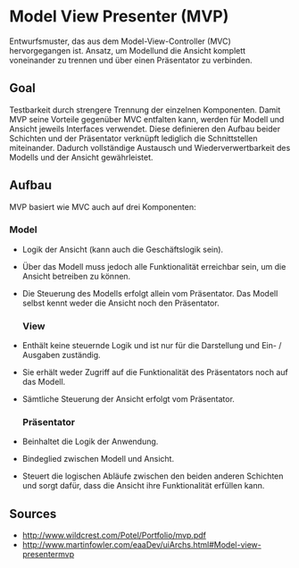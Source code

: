 # Model View Presenter (MVP)

Entwurfsmuster, das aus dem Model-View-Controller (MVC) hervorgegangen ist. Ansatz, um Modellund die Ansicht komplett voneinander zu trennen und über einen Präsentator zu verbinden.

## Goal

Testbarkeit durch strengere Trennung der einzelnen Komponenten. Damit MVP seine Vorteile gegenüber MVC entfalten kann, werden für Modell und Ansicht jeweils Interfaces verwendet. Diese definieren den Aufbau beider Schichten und der Präsentator verknüpft lediglich die Schnittstellen miteinander. Dadurch vollständige Austausch und Wiederverwertbarkeit des Modells und der Ansicht gewährleistet.

## Aufbau

MVP basiert wie MVC auch auf drei Komponenten:

### Model

- Logik der Ansicht (kann auch die Geschäftslogik sein).
- Über das Modell muss jedoch alle Funktionalität erreichbar sein, um die Ansicht betreiben zu können.
- Die Steuerung des Modells erfolgt allein vom Präsentator. Das Modell selbst kennt weder die Ansicht noch den Präsentator.

  ### View

- Enthält keine steuernde Logik und ist nur für die Darstellung und Ein- / Ausgaben zuständig.
- Sie erhält weder Zugriff auf die Funktionalität des Präsentators noch auf das Modell.
- Sämtliche Steuerung der Ansicht erfolgt vom Präsentator.

  ### Präsentator

- Beinhaltet die Logik der Anwendung.
- Bindeglied zwischen Modell und Ansicht.
- Steuert die logischen Abläufe zwischen den beiden anderen Schichten und sorgt dafür, dass die Ansicht ihre Funktionalität erfüllen kann.

## Sources

- <http://www.wildcrest.com/Potel/Portfolio/mvp.pdf>
- <http://www.martinfowler.com/eaaDev/uiArchs.html#Model-view-presentermvp>
